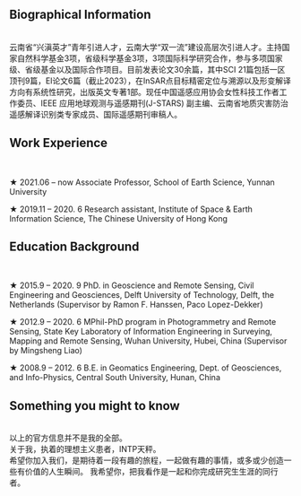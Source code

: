 ## Biographical Information ##
<br>
云南省“兴滇英才”青年引进人才，云南大学“双一流”建设高层次引进人才。主持国家自然科学基金3项，省级科学基金3项，3项国际科学研究合作，参与多项国家级、省级基金以及国际合作项目。目前发表论文30余篇，其中SCI 21篇包括一区顶刊9篇，EI论文6篇（截止2023），在InSAR点目标精密定位与溯源以及形变解译方向有系统性研究，出版英文专著1部。现任中国遥感应用协会女性科技工作者工作委员、IEEE 应用地球观测与遥感期刊(J-STARS) 副主编、云南省地质灾害防治遥感解译识别类专家成员、国际遥感期刊审稿人。
<br>

## Work Experience ##

<br>

★  2021.06 – now  Associate Professor, School of Earth Science, Yunnan University

★  2019.11 – 2020. 6  Research assistant, Institute of Space & Earth Information Science, The Chinese University of Hong Kong

     
## Education Background ##
<br>

★  2015.9 – 2020. 9 PhD. in Geoscience and Remote Sensing, Civil Engineering and Geosciences, Delft University of Technology, Delft, the Netherlands (Supervisor by Ramon F. Hanssen, Paco Lopez-Dekker)

★  2012.9 – 2020. 6 MPhil-PhD program in Photogrammetry and Remote Sensing, State Key Laboratory of Information Engineering in Surveying, Mapping and Remote Sensing, Wuhan University, Hubei, China (Supervisor by Mingsheng Liao)

★  2008.9 – 2012. 6 B.E. in Geomatics Engineering, Dept. of Geosciences, and Info-Physics, Central South University, Hunan, China




     
## Something you might to know ##
<br>
以上的官方信息并不是我的全部。
<br>
关于我，执着的理想主义患者，INTP天秤。
<br>
希望你加入我们，是期待着一段有趣的旅程，一起做有趣的事情，或多或少创造一些有价值的人生瞬间。
我希望你，把我看作是一起和你完成研究生生涯的同行者。

